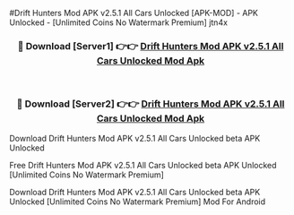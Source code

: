 #Drift Hunters Mod APK v2.5.1 All Cars Unlocked [APK-MOD] - APK Unlocked - [Unlimited Coins No Watermark Premium] jtn4x



<div align="center">

<h3>🔴 Download [Server1] 👉👉 <a href="https://momento.my/?title=Drift_Hunters_Mod_APK_v2.5.1_All_Cars_Unlocked">Drift Hunters Mod APK v2.5.1 All Cars Unlocked Mod Apk</a></h3><br>

<h3>🔴 Download [Server2] 👉👉 <a href="https://momento.my/?title=Drift_Hunters_Mod_APK_v2.5.1_All_Cars_Unlocked">Drift Hunters Mod APK v2.5.1 All Cars Unlocked Mod Apk</a></h3>
</div>



Download Drift Hunters Mod APK v2.5.1 All Cars Unlocked beta APK Unlocked

Free Drift Hunters Mod APK v2.5.1 All Cars Unlocked beta APK Unlocked [Unlimited Coins No Watermark Premium]

Download Drift Hunters Mod APK v2.5.1 All Cars Unlocked beta APK Unlocked [Unlimited Coins No Watermark Premium] Mod For Android
